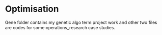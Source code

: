 # Optimisation
Gene folder contains my genetic algo term project work and other two files are codes for some operations_research case studies. 
